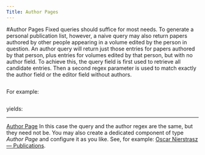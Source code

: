 ```yaml
---
Title: Author Pages
---
```


#Author Pages
Fixed queries should suffice for most needs. To generate a personal publication list, however, a naive query may also return papers authored by other people appearing in a volume edited by the person in question. An author query will return just those entries for papers authored by that person, plus entries for volumes edited by that person, but with no author field. To achieve this, the query field is first used to retrieve all candidate entries. Then a second regex parameter is used to match exactly the author field or the editor field without authors.
```author=<regexString>
```
For example:
```+/scgbib/author|query=Olthoff|author=Olthoff|hideControls=true+
```
yields:

---
[Author Page](%assets_url%/scgbib/?query=Olthoff&filter=Year)
In this case the query and the author regex are the same, but they need not be.
You may also create a dedicated component of type *Author Page* and configure it as you like. See, for example: [Oscar Nierstrasz &mdash; Publications](%assets_url%/scgbib/?query=Nierstrasz&filter=Year).
